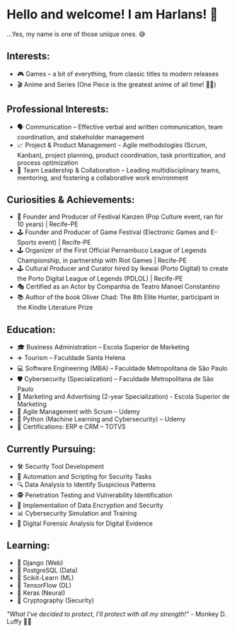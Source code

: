 # Hello and welcome! I am Harlans! 🧙

...Yes, my name is one of those unique ones. 😅

## Interests:

- 🎮 Games – a bit of everything, from classic titles to modern releases
- 🎬 Anime and Series (One Piece is the greatest anime of all time! 🏴‍☠️)

## Professional Interests:

- 🗣️ Communication – Effective verbal and written communication, team coordination, and stakeholder management
- 📈 Project & Product Management – Agile methodologies (Scrum, Kanban), project planning, product coordination, task prioritization, and process optimization
- 🤝 Team Leadership & Collaboration – Leading multidisciplinary teams, mentoring, and fostering a collaborative work environment

## Curiosities & Achievements:

- 🎉 Founder and Producer of Festival Kanzen (Pop Culture event, ran for 10 years) | Recife-PE
- 🕹️ Founder and Producer of Game Festival (Electronic Games and E-Sports event) | Recife-PE
- 🕹️ Organizer of the First Official Pernambuco League of Legends Championship, in partnership with Riot Games | Recife-PE
- 🕹️ Cultural Producer and Curator hired by Ikewai (Porto Digital) to create the Porto Digital League of Legends (PDLOL) | Recife-PE
- 🎭 Certified as an Actor by Companhia de Teatro Manoel Constantino
- 📚 Author of the book Oliver Chad: The 8th Elite Hunter, participant in the Kindle Literature Prize

## Education:

- 🎓 Business Administration – Escola Superior de Marketing
- ✈️ Tourism – Faculdade Santa Helena
- 💻 Software Engineering (MBA) – Faculdade Metropolitana de São Paulo
- 🛡️ Cybersecurity (Specialization) – Faculdade Metropolitana de São Paulo
- 📢 Marketing and Advertising (2-year Specialization) - Escola Superior de Marketing
- 📑 Agile Management with Scrum – Udemy
- 🐍 Python (Machine Learning and Cybersecurity) – Udemy
- 📜 Certifications: ERP e CRM – TOTVS

## Currently Pursuing:

- 🛠️ Security Tool Development
- 🤖 Automation and Scripting for Security Tasks
- 🔍 Data Analysis to Identify Suspicious Patterns
- 🕵️ Penetration Testing and Vulnerability Identification
- 🔐 Implementation of Data Encryption and Security
- 📊 Cybersecurity Simulation and Training
- 📂 Digital Forensic Analysis for Digital Evidence

## Learning:

- 🌱 Django (Web)
- 🌱 PostgreSQL (Data)
- 🌱 Scikit-Learn (ML)
- 🌱 TensorFlow (DL)
- 🌱 Keras (Neural)
- 🌱 Cryptography (Security)

*"What I've decided to protect, I'll protect with all my strength!"* - Monkey D. Luffy 👊🏼
